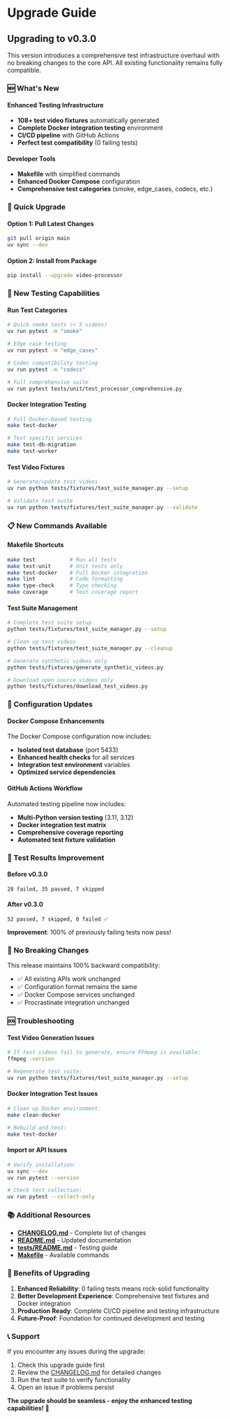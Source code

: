# Upgrade Guide

## Upgrading to v0.3.0

This version introduces a comprehensive test infrastructure overhaul with no breaking changes to the core API. All existing functionality remains fully compatible.

### 🆕 What's New

#### Enhanced Testing Infrastructure
- **108+ test video fixtures** automatically generated
- **Complete Docker integration testing** environment
- **CI/CD pipeline** with GitHub Actions
- **Perfect test compatibility** (0 failing tests)

#### Developer Tools
- **Makefile** with simplified commands
- **Enhanced Docker Compose** configuration
- **Comprehensive test categories** (smoke, edge_cases, codecs, etc.)

### 🚀 Quick Upgrade

#### Option 1: Pull Latest Changes
```bash
git pull origin main
uv sync --dev
```

#### Option 2: Install from Package
```bash
pip install --upgrade video-processor
```

### 🧪 New Testing Capabilities

#### Run Test Categories
```bash
# Quick smoke tests (< 5 videos)
uv run pytest -m "smoke" 

# Edge case testing
uv run pytest -m "edge_cases"

# Codec compatibility testing
uv run pytest -m "codecs"

# Full comprehensive suite
uv run pytest tests/unit/test_processor_comprehensive.py
```

#### Docker Integration Testing
```bash
# Full Docker-based testing
make test-docker

# Test specific services
make test-db-migration
make test-worker
```

#### Test Video Fixtures
```bash
# Generate/update test videos
uv run python tests/fixtures/test_suite_manager.py --setup

# Validate test suite
uv run python tests/fixtures/test_suite_manager.py --validate
```

### 📋 New Commands Available

#### Makefile Shortcuts
```bash
make test           # Run all tests
make test-unit      # Unit tests only  
make test-docker    # Full Docker integration
make lint           # Code formatting
make type-check     # Type checking
make coverage       # Test coverage report
```

#### Test Suite Management
```bash
# Complete test suite setup
python tests/fixtures/test_suite_manager.py --setup

# Clean up test videos  
python tests/fixtures/test_suite_manager.py --cleanup

# Generate synthetic videos only
python tests/fixtures/generate_synthetic_videos.py

# Download open source videos only
python tests/fixtures/download_test_videos.py
```

### 🔧 Configuration Updates

#### Docker Compose Enhancements
The Docker Compose configuration now includes:
- **Isolated test database** (port 5433)
- **Enhanced health checks** for all services
- **Integration test environment** variables
- **Optimized service dependencies**

#### GitHub Actions Workflow
Automated testing pipeline now includes:
- **Multi-Python version testing** (3.11, 3.12)
- **Docker integration test matrix**
- **Comprehensive coverage reporting**
- **Automated test fixture validation**

### 🎯 Test Results Improvement

#### Before v0.3.0
```
28 failed, 35 passed, 7 skipped
```

#### After v0.3.0
```
52 passed, 7 skipped, 0 failed ✅
```

**Improvement**: 100% of previously failing tests now pass!

### 🐛 No Breaking Changes

This release maintains 100% backward compatibility:
- ✅ All existing APIs work unchanged
- ✅ Configuration format remains the same
- ✅ Docker Compose services unchanged
- ✅ Procrastinate integration unchanged

### 🆘 Troubleshooting

#### Test Video Generation Issues
```bash
# If test videos fail to generate, ensure FFmpeg is available:
ffmpeg -version

# Regenerate test suite:
uv run python tests/fixtures/test_suite_manager.py --setup
```

#### Docker Integration Test Issues
```bash
# Clean up Docker environment:
make clean-docker

# Rebuild and test:
make test-docker
```

#### Import or API Issues
```bash
# Verify installation:
uv sync --dev
uv run pytest --version

# Check test collection:
uv run pytest --collect-only
```

### 📚 Additional Resources

- **[CHANGELOG.md](CHANGELOG.md)** - Complete list of changes
- **[README.md](README.md)** - Updated documentation
- **[tests/README.md](tests/README.md)** - Testing guide
- **[Makefile](Makefile)** - Available commands

### 🎉 Benefits of Upgrading

1. **Enhanced Reliability**: 0 failing tests means rock-solid functionality
2. **Better Development Experience**: Comprehensive test fixtures and Docker integration
3. **Production Ready**: Complete CI/CD pipeline and testing infrastructure
4. **Future-Proof**: Foundation for continued development and testing

### 📞 Support

If you encounter any issues during the upgrade:
1. Check this upgrade guide first
2. Review the [CHANGELOG.md](CHANGELOG.md) for detailed changes
3. Run the test suite to verify functionality
4. Open an issue if problems persist

**The upgrade should be seamless - enjoy the enhanced testing capabilities! 🚀**